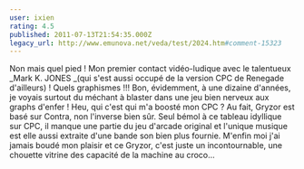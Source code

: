 ```yaml
---
user: ixien
rating: 4.5
published: 2011-07-13T21:54:35.000Z
legacy_url: http://www.emunova.net/veda/test/2024.htm#comment-15323
---
```

Non mais quel pied ! Mon premier contact vidéo-ludique avec le talentueux _Mark K. JONES _(qui s'est aussi occupé de la version CPC de Renegade d'ailleurs) ! Quels graphismes !!! Bon, évidemment, à une dizaine d'années, je voyais surtout du méchant à blaster dans une jeu bien nerveux aux graphs d'enfer ! Heu, qui c'est qui m'a boosté mon CPC ? Au fait, Gryzor est basé sur Contra, non l'inverse bien sûr. Seul bémol à ce tableau idyllique sur CPC, il manque une partie du jeu d'arcade original et l'unique musique est elle aussi extraite d'une bande son bien plus fournie. M'enfin moi j'ai jamais boudé mon plaisir et ce Gryzor, c'est juste un incontournable, une chouette vitrine des capacité de la machine au croco...